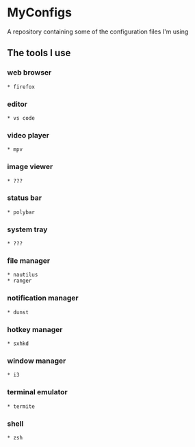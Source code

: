 # MyConfigs

A repository containing some of the configuration files I'm using

## The tools I use

### web browser
    * firefox

### editor
    * vs code

### video player
    * mpv

### image viewer
    * ???

### status bar
    * polybar

### system tray
    * ???

### file manager
    * nautilus
    * ranger

### notification manager
    * dunst

### hotkey manager
    * sxhkd

### window manager
    * i3

### terminal emulator
    * termite

### shell
    * zsh
